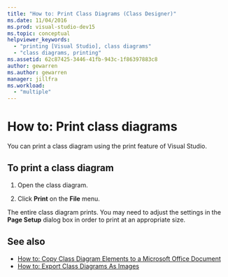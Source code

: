 ```yaml
---
title: "How to: Print Class Diagrams (Class Designer)"
ms.date: 11/04/2016
ms.prod: visual-studio-dev15
ms.topic: conceptual
helpviewer_keywords:
  - "printing [Visual Studio], class diagrams"
  - "class diagrams, printing"
ms.assetid: 62c87425-3446-41fb-943c-1f86397883c8
author: gewarren
ms.author: gewarren
manager: jillfra
ms.workload:
  - "multiple"
---
```

# How to: Print class diagrams

You can print a class diagram using the print feature of Visual Studio.

## To print a class diagram

1.  Open the class diagram.

2.  Click **Print** on the **File** menu.

The entire class diagram prints. You may need to adjust the settings in the **Page Setup** dialog box in order to print at an appropriate size.

## See also

- [How to: Copy Class Diagram Elements to a Microsoft Office Document](how-to-copy-class-diagram-elements-to-a-microsoft-office-document.md)
- [How to: Export Class Diagrams As Images](how-to-export-class-diagrams-as-images.md)